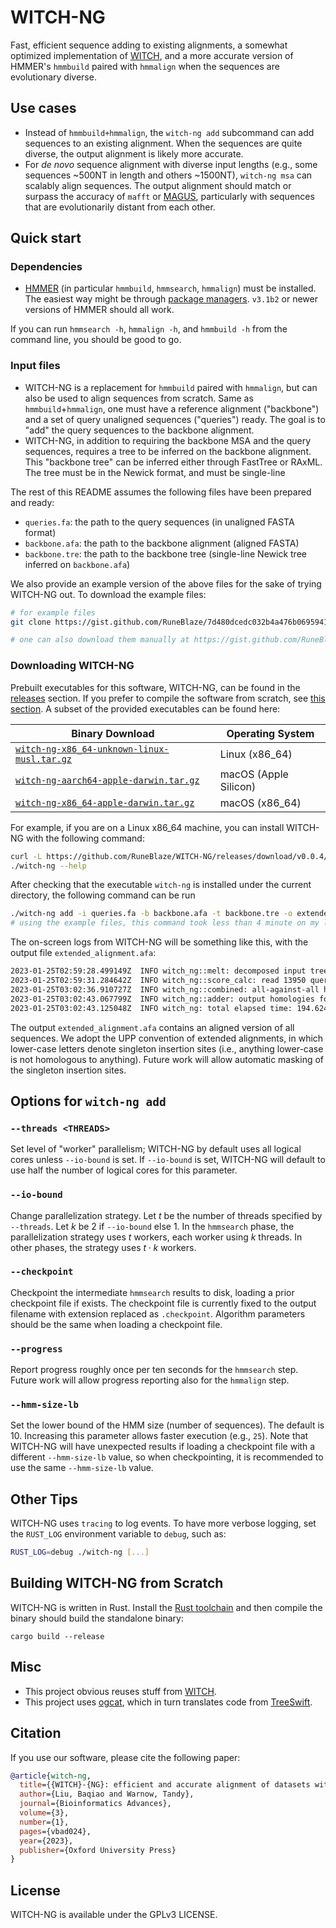WITCH-NG
================

Fast, efficient sequence adding to existing alignments, a somewhat optimized implementation of [WITCH](https://github.com/c5shen/WITCH), and a more accurate version of HMMER's `hmmbuild` paired with `hmmalign` when the sequences are evolutionary diverse.

## Use cases

 - Instead of `hmmbuild+hmmalign`, the `witch-ng add` subcommand can add sequences to an existing alignment. When the sequences are quite diverse, the output alignment is likely more accurate.
 - For *de novo* sequence alignment with diverse input lengths (e.g., some sequences ~500NT in length and others ~1500NT), `witch-ng msa` can scalably align sequences. The output alignment should match or surpass the accuracy of `mafft` or [MAGUS](https://github.com/vlasmirnov/MAGUS), particularly with sequences that are evolutionarily distant from each other.

## Quick start

### Dependencies

 - [HMMER](http://hmmer.org/) (in particular `hmmbuild`, `hmmsearch`, `hmmalign`) must be installed. The easiest way might be through [package managers](http://hmmer.org/documentation.html). `v3.1b2` or newer versions of HMMER should all work.

If you can run `hmmsearch -h`, `hmmalign -h`, and `hmmbuild -h` from the command line, you should be good to go.

### Input files

 - WITCH-NG is a replacement for `hmmbuild` paired with `hmmalign`, but can also be used to align sequences from scratch. Same as `hmmbuild`+`hmmalign`, one must have a reference alignment ("backbone") and a set of query unaligned sequences ("queries") ready. The goal is to "add" the query sequences to the backbone alignment.
 - WITCH-NG, in addition to requiring the backbone MSA and the query sequences, requires a tree to be inferred on the backbone alignment. This "backbone tree" can be inferred either through FastTree or RAxML. The tree must be in the Newick format, and must be single-line

The rest of this README assumes the following files have been prepared and ready:

  - `queries.fa`: the path to the query sequences (in unaligned FASTA format)
  - `backbone.afa`: the path to the backbone alignment (aligned FASTA)
  - `backbone.tre`: the path to the backbone tree (single-line Newick tree inferred on `backbone.afa`)

We also provide an example version of the above files for the sake of trying WITCH-NG out. To download the example files:

```bash
# for example files
git clone https://gist.github.com/RuneBlaze/7d480dcedc032b4a476b06959410916b witch-ng-examples && cd witch-ng-examples

# one can also download them manually at https://gist.github.com/RuneBlaze/7d480dcedc032b4a476b06959410916b
```

### Downloading WITCH-NG

Prebuilt executables for this software, WITCH-NG, can be found in the [releases](https://github.com/RuneBlaze/WITCH-NG/releases/) section. If you prefer to compile the software from scratch, see [this section](#building-witch-ng-from-scratch). A subset of the provided executables can be found here:

| Binary Download                                                            | Operating System |
|----------------------------------------------------------------------------------|---------------------------------|
| [`witch-ng-x86_64-unknown-linux-musl.tar.gz`](https://github.com/RuneBlaze/WITCH-NG/releases/download/v0.0.4/witch-ng-x86_64-unknown-linux-musl.tar.gz)         | Linux (x86_64)                   |
| [`witch-ng-aarch64-apple-darwin.tar.gz`](https://github.com/RuneBlaze/WITCH-NG/releases/download/v0.0.4/witch-ng-aarch64-apple-darwin.tar.gz)              | macOS (Apple Silicon)            |
| [`witch-ng-x86_64-apple-darwin.tar.gz`](https://github.com/RuneBlaze/WITCH-NG/releases/download/v0.0.4/witch-ng-x86_64-apple-darwin.tar.gz)                | macOS (x86_64)                   |

For example, if you are on a Linux x86_64 machine, you can install WITCH-NG with the following command:

```bash
curl -L https://github.com/RuneBlaze/WITCH-NG/releases/download/v0.0.4/witch-ng-x86_64-unknown-linux-musl.tar.gz | tar -xz
./witch-ng --help
```


After checking that the executable `witch-ng` is installed under the current directory, the following command can be run

```bash
./witch-ng add -i queries.fa -b backbone.afa -t backbone.tre -o extended_alignment.afa
# using the example files, this command took less than 4 minute on my laptop
```

The on-screen logs from WITCH-NG will be something like this, with the output file `extended_alignment.afa`:

```bash
2023-01-25T02:59:28.499149Z  INFO witch_ng::melt: decomposed input tree num_subsets=275
2023-01-25T02:59:31.284642Z  INFO witch_ng::score_calc: read 13950 query sequences
2023-01-25T03:02:36.910727Z  INFO witch_ng::combined: all-against-all hmmsearch (with adjusted bitscore calculation) took 185.626686208s
2023-01-25T03:02:43.067799Z  INFO witch_ng::adder: output homologies formatted, output alignment will have 874 columns
2023-01-25T03:02:43.125048Z  INFO witch_ng: total elapsed time: 194.624788166s
```

The output `extended_alignment.afa` contains an aligned version of all sequences. We adopt the UPP convention of extended alignments, in which lower-case letters denote singleton insertion sites (i.e., anything lower-case is not homologous to anything). Future work will allow automatic masking of the singleton insertion sites.

## Options for `witch-ng add`

### `--threads <THREADS>`

Set level of "worker" parallelism; WITCH-NG by default uses all logical cores unless `--io-bound` is set. If
`--io-bound` is set, WITCH-NG will default to use half the number of logical cores for this parameter.

### `--io-bound`

Change parallelization strategy. Let $t$ be the number of threads specified by `--threads`. Let $k$ be $2$
if `--io-bound` else $1$. In the `hmmsearch` phase, the parallelization strategy uses $t$ workers, each worker using $k$ threads.
In other phases, the strategy uses $t \cdot k$ workers.

### `--checkpoint`

Checkpoint the intermediate `hmmsearch` results to disk, loading a prior checkpoint file if exists. The checkpoint file is currently fixed to the output filename with
extension replaced as `.checkpoint`. Algorithm parameters should be the same when loading a checkpoint file.

### `--progress`

Report progress roughly once per ten seconds for the `hmmsearch` step. Future work will allow progress reporting also for the `hmmalign` step.

### `--hmm-size-lb`

Set the lower bound of the HMM size (number of sequences). The default is 10. Increasing this parameter allows faster execution (e.g., `25`). Note that WITCH-NG will have unexpected results if loading a checkpoint file with a different `--hmm-size-lb` value, so
when checkpointing, it is recommended to use the same `--hmm-size-lb` value.

## Other Tips

WITCH-NG uses `tracing` to log events. To have more verbose logging, set the `RUST_LOG` environment variable to `debug`, such as:

```bash
RUST_LOG=debug ./witch-ng [...]
```

## Building WITCH-NG from Scratch

WITCH-NG is written in Rust. Install the [Rust toolchain](https://www.rust-lang.org/tools/install) and then compile the binary should build the standalone binary:

```shell
cargo build --release
```

## Misc

 - This project obvious reuses stuff from [WITCH](https://github.com/c5shen/WITCH).
 - This project uses [ogcat](https://github.com/RuneBlaze/ogcat), which in turn translates code from [TreeSwift](https://niema.net/TreeSwift/).

## Citation

If you use our software, please cite the following paper:

```bibtex
@article{witch-ng,
  title={{WITCH}-{NG}: efficient and accurate alignment of datasets with sequence length heterogeneity},
  author={Liu, Baqiao and Warnow, Tandy},
  journal={Bioinformatics Advances},
  volume={3},
  number={1},
  pages={vbad024},
  year={2023},
  publisher={Oxford University Press}
}
```

## License

WITCH-NG is available under the GPLv3 LICENSE.
